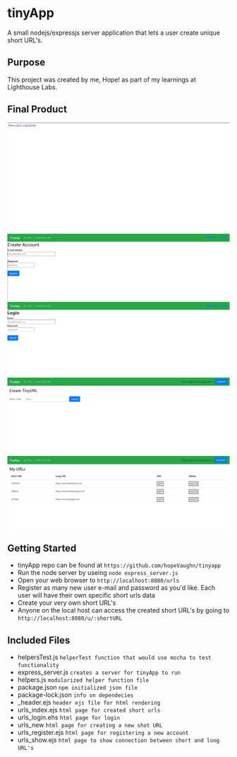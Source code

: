 # tinyApp

A small nodejs/expressjs server application that lets a user create unique short URL's.

## Purpose

This project was created by me, Hope! as part of my learnings at Lighthouse Labs.

## Final Product

!["landing urls page"](./landing.png)
!["Register Page"](./register.png)
!["Login Page"](./login.png)
!["Create short URL"](./create.png)
!["Client specific URL page"](./savedURLS.png)

## Getting Started

- tinyApp repo can be found at `https://github.com/hopeVaughn/tinyapp`
- Run the node server by useing `node express_server.js`
- Open your web browser to `http://localhost:8080/urls`
- Register as many new user e-mail and password as you'd like. Each user will have their own specific short urls data
- Create your very own short URL's
- Anyone on the local host can access the created short URL's by going to `http://localhost:8080/u/:shortURL`

## Included Files

- helpersTest.js `helperTest function that would use mocha to test functionality`
- express_server.js `creates a server for tinyApp to run`
- helpers.js `modularized helper function file`
- package.json `npm initialized json file`
- package-lock.json `info on dependecies`
- \_header.ejs `header ejs file for html rendering`
- urls_index.ejs `html page for created short urls`
- urls_login.ehs `html page for login`
- urls_new `html page for creating a new shot URL`
- urls_register.ejs `html page for registering a new account`
- urls_show.ejs `html page to show connection between short and long URL's`
